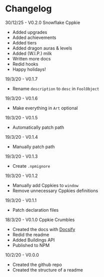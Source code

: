 # Changelog

30/12/25 - V0.2.0 Snowflake Cppkie

- Added upgrades
- Added achievements
- Added tiers
- Added dragon auras & levels
- Added (W.I.P.) milk
- Written more docs
- Redid hooks
- Happy holidays!

19/3/20 - V0.1.7

- Rename `description` to `desc` in `FoolObject`

19/3/20 - V0.1.6

- Make everything in `Art` optional

19/3/20 - V0.1.5

- Automatically patch path

19/3/20 - V0.1.4

- Manually patch path

19/3/20 - V0.1.3

- Create `.npmignore`

19/3/20 - V0.1.2

- Manually add Cppkies to `window`
- Remove unnecessary Cppkies definitions

19/3/20 - V0.1.1

- Patch declaration files

18/3/20 - V0.1.0 Cppkie Crumbles

- Created the docs with [Docsify](https://docsify.js.org/#/)
- Redid the readme
- Added Buildings API
- Published to NPM

10/2/20 - V0.0.0

- Created the github repo
- Created the structure of a readme

